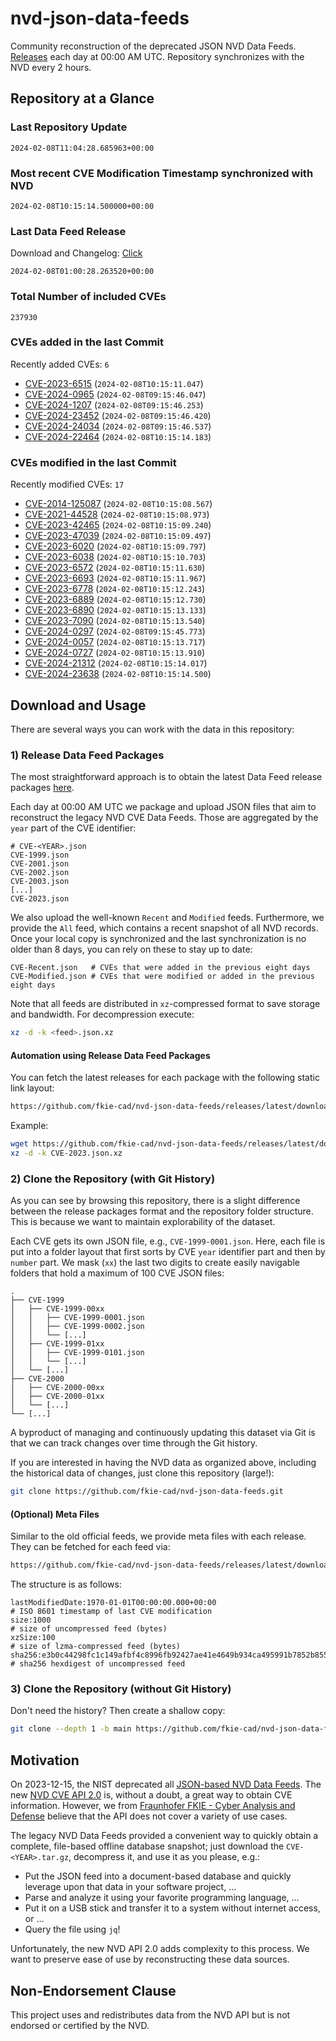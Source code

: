 # nvd-json-data-feeds

Community reconstruction of the deprecated JSON NVD Data Feeds. 
[Releases](https://github.com/fkie-cad/nvd-json-data-feeds/releases/latest) each day at 00:00 AM UTC.
Repository synchronizes with the NVD every 2 hours.

## Repository at a Glance

### Last Repository Update

```plain
2024-02-08T11:04:28.685963+00:00
```

### Most recent CVE Modification Timestamp synchronized with NVD

```plain
2024-02-08T10:15:14.500000+00:00
```

### Last Data Feed Release

Download and Changelog: [Click](https://github.com/fkie-cad/nvd-json-data-feeds/releases/latest)

```plain
2024-02-08T01:00:28.263520+00:00
```

### Total Number of included CVEs

```plain
237930
```

### CVEs added in the last Commit

Recently added CVEs: `6`

* [CVE-2023-6515](CVE-2023/CVE-2023-65xx/CVE-2023-6515.json) (`2024-02-08T10:15:11.047`)
* [CVE-2024-0965](CVE-2024/CVE-2024-09xx/CVE-2024-0965.json) (`2024-02-08T09:15:46.047`)
* [CVE-2024-1207](CVE-2024/CVE-2024-12xx/CVE-2024-1207.json) (`2024-02-08T09:15:46.253`)
* [CVE-2024-23452](CVE-2024/CVE-2024-234xx/CVE-2024-23452.json) (`2024-02-08T09:15:46.420`)
* [CVE-2024-24034](CVE-2024/CVE-2024-240xx/CVE-2024-24034.json) (`2024-02-08T09:15:46.537`)
* [CVE-2024-22464](CVE-2024/CVE-2024-224xx/CVE-2024-22464.json) (`2024-02-08T10:15:14.183`)


### CVEs modified in the last Commit

Recently modified CVEs: `17`

* [CVE-2014-125087](CVE-2014/CVE-2014-1250xx/CVE-2014-125087.json) (`2024-02-08T10:15:08.567`)
* [CVE-2021-44528](CVE-2021/CVE-2021-445xx/CVE-2021-44528.json) (`2024-02-08T10:15:08.973`)
* [CVE-2023-42465](CVE-2023/CVE-2023-424xx/CVE-2023-42465.json) (`2024-02-08T10:15:09.240`)
* [CVE-2023-47039](CVE-2023/CVE-2023-470xx/CVE-2023-47039.json) (`2024-02-08T10:15:09.497`)
* [CVE-2023-6020](CVE-2023/CVE-2023-60xx/CVE-2023-6020.json) (`2024-02-08T10:15:09.797`)
* [CVE-2023-6038](CVE-2023/CVE-2023-60xx/CVE-2023-6038.json) (`2024-02-08T10:15:10.703`)
* [CVE-2023-6572](CVE-2023/CVE-2023-65xx/CVE-2023-6572.json) (`2024-02-08T10:15:11.630`)
* [CVE-2023-6693](CVE-2023/CVE-2023-66xx/CVE-2023-6693.json) (`2024-02-08T10:15:11.967`)
* [CVE-2023-6778](CVE-2023/CVE-2023-67xx/CVE-2023-6778.json) (`2024-02-08T10:15:12.243`)
* [CVE-2023-6889](CVE-2023/CVE-2023-68xx/CVE-2023-6889.json) (`2024-02-08T10:15:12.730`)
* [CVE-2023-6890](CVE-2023/CVE-2023-68xx/CVE-2023-6890.json) (`2024-02-08T10:15:13.133`)
* [CVE-2023-7090](CVE-2023/CVE-2023-70xx/CVE-2023-7090.json) (`2024-02-08T10:15:13.540`)
* [CVE-2024-0297](CVE-2024/CVE-2024-02xx/CVE-2024-0297.json) (`2024-02-08T09:15:45.773`)
* [CVE-2024-0057](CVE-2024/CVE-2024-00xx/CVE-2024-0057.json) (`2024-02-08T10:15:13.717`)
* [CVE-2024-0727](CVE-2024/CVE-2024-07xx/CVE-2024-0727.json) (`2024-02-08T10:15:13.910`)
* [CVE-2024-21312](CVE-2024/CVE-2024-213xx/CVE-2024-21312.json) (`2024-02-08T10:15:14.017`)
* [CVE-2024-23638](CVE-2024/CVE-2024-236xx/CVE-2024-23638.json) (`2024-02-08T10:15:14.500`)


## Download and Usage

There are several ways you can work with the data in this repository:

### 1) Release Data Feed Packages

The most straightforward approach is to obtain the latest Data Feed release packages [here](https://github.com/fkie-cad/nvd-json-data-feeds/releases/latest).

Each day at 00:00 AM UTC we package and upload JSON files that aim to reconstruct the legacy NVD CVE Data Feeds.
Those are aggregated by the `year` part of the CVE identifier:

```
# CVE-<YEAR>.json
CVE-1999.json
CVE-2001.json
CVE-2002.json
CVE-2003.json
[...]
CVE-2023.json
```

We also upload the well-known `Recent` and `Modified` feeds.
Furthermore, we provide the `All` feed, which contains a recent snapshot of all NVD records.
Once your local copy is synchronized and the last synchronization is no older than 8 days, you can rely on these to stay up to date:

```plain
CVE-Recent.json   # CVEs that were added in the previous eight days
CVE-Modified.json # CVEs that were modified or added in the previous eight days
```

Note that all feeds are distributed in `xz`-compressed format to save storage and bandwidth.
For decompression execute:

```sh
xz -d -k <feed>.json.xz
```


#### Automation using Release Data Feed Packages

You can fetch the latest releases for each package with the following static link layout:

```sh
https://github.com/fkie-cad/nvd-json-data-feeds/releases/latest/download/CVE-<YEAR>.json.xz
```

Example:

```sh
wget https://github.com/fkie-cad/nvd-json-data-feeds/releases/latest/download/CVE-2023.json.xz
xz -d -k CVE-2023.json.xz
```



### 2) Clone the Repository (with Git History)

As you can see by browsing this repository, there is a slight difference between the release packages format and the repository folder structure.
This is because we want to maintain explorability of the dataset.

Each CVE gets its own JSON file, e.g., `CVE-1999-0001.json`.
Here, each file is put into a folder layout that first sorts by CVE `year` identifier part and then by `number` part.
We mask (`xx`) the last two digits to create easily navigable folders that hold a maximum of 100 CVE JSON files:

```plain
.
├── CVE-1999
│   ├── CVE-1999-00xx
│   │   ├── CVE-1999-0001.json
│   │   ├── CVE-1999-0002.json
│   │   └── [...]
│   ├── CVE-1999-01xx
│   │   ├── CVE-1999-0101.json
│   │   └── [...]
│   └── [...]
├── CVE-2000
│   ├── CVE-2000-00xx
│   ├── CVE-2000-01xx
│   └── [...]
└── [...]
```

A byproduct of managing and continuously updating this dataset via Git is that we can track changes over time through the Git history.

If you are interested in having the NVD data as organized above, including the historical data of changes, just clone this repository (large!):

```sh
git clone https://github.com/fkie-cad/nvd-json-data-feeds.git
```

#### (Optional) Meta Files

Similar to the old official feeds, we provide meta files with each release. They can be fetched for each feed via:

```sh
https://github.com/fkie-cad/nvd-json-data-feeds/releases/latest/download/CVE-<YEAR>.meta
```

The structure is as follows:

```plain
lastModifiedDate:1970-01-01T00:00:00.000+00:00                          # ISO 8601 timestamp of last CVE modification
size:1000                                                               # size of uncompressed feed (bytes)
xzSize:100                                                              # size of lzma-compressed feed (bytes)
sha256:e3b0c44298fc1c149afbf4c8996fb92427ae41e4649b934ca495991b7852b855 # sha256 hexdigest of uncompressed feed
```


### 3) Clone the Repository (without Git History)

Don't need the history? Then create a shallow copy:

```sh
git clone --depth 1 -b main https://github.com/fkie-cad/nvd-json-data-feeds.git
```

## Motivation

On 2023-12-15, the NIST deprecated all [JSON-based NVD Data Feeds](https://nvd.nist.gov/vuln/data-feeds#divRetirementBanner-1).
The new [NVD CVE API 2.0](https://nvd.nist.gov/developers/vulnerabilities) is, without a doubt, a great way to obtain CVE information.
However, we from [Fraunhofer FKIE - Cyber Analysis and Defense](https://www.fkie.fraunhofer.de/en/departments/cad.html) believe that the API does not cover a variety of use cases.

The legacy NVD Data Feeds provided a convenient way to quickly obtain a complete, file-based offline database snapshot; just download the `CVE-<YEAR>.tar.gz`, decompress it, and use it as you please, e.g.:

* Put the JSON feed into a document-based database and quickly leverage upon that data in your software project, ...
* Parse and analyze it using your favorite programming language, ...
* Put it on a USB stick and transfer it to a system without internet access, or ...
* Query the file using `jq`!

Unfortunately, the new NVD API 2.0 adds complexity to this process.
We want to preserve ease of use by reconstructing these data sources.

## Non-Endorsement Clause

This project uses and redistributes data from the NVD API but is not endorsed or certified by the NVD.